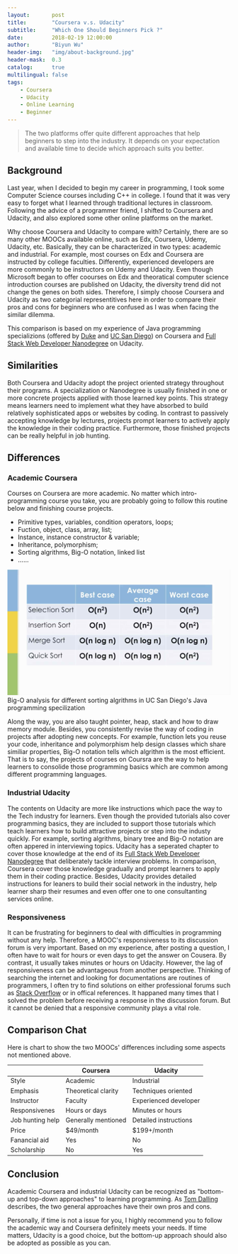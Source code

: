 ```yaml
---
layout:       post
title:        "Coursera v.s. Udacity"
subtitle:     "Which One Should Beginners Pick ?"
date:         2018-02-19 12:00:00
author:       "Biyun Wu"
header-img:   "img/about-background.jpg"
header-mask:  0.3
catalog:      true
multilingual: false
tags:
    - Coursera
    - Udacity
    - Online Learning
    - Beginner
---
```


> The two platforms offer quite different approaches that help beginners to step into the industry. It depends on your expectation and available time to decide which approach suits you better.

## Background

Last year, when I decided to begin my career in programming, I took some Computer Science courses including C++ in college. I found that it was very easy to forget what I learned through traditional lectures in classroom. Following the advice of a programmer friend, I shifted to Coursera and Udacity, and also explored some other online platforms on the market.

Why choose Coursera and Udacity to compare with? Certainly, there are so many other MOOCs available online, such as Edx, Coursera, Udemy, Udacity, etc. Basically, they can be characterized in two types: academic and industrial. For example, most courses on Edx and Coursera are instructed by college faculties. Differently, experienced developers are more commonly to be instructors on Udemy and Udacity. Even though Microsoft began to offer coourses on Edx and theoratical computer science introduction courses are published on Udacity, the diversity trend did not change the genes on both sides. Therefore, I simply choose Coursera and Udacity as two categorial representitives here in order to compare their pros and cons for beginners who are confused as I was when facing the similar dilemma.

This comparison is based on my experience of Java programming specializions (offered by <a href="https://www.coursera.org/specializations/java-programming" target="_blank">Duke</a> and <a href="https://www.coursera.org/specializations/java-object-oriented" target="_blank">UC San Diego</a>) on Coursera and <a href="https://www.udacity.com/course/full-stack-web-developer-nanodegree--nd004" target="_blank">Full Stack Web Developer Nanodegree</a> on Udacity.

## Similarities

Both Coursera and Udacity adopt the project oriented strategy throughout their programs. A specialization or Nanodegree is usually finished in one or more concrete projects applied with those learned key points. This strategy means learners need to implement what they have absorbed to build relatively sophisticated apps or websites by coding. In contrast to passively accepting knowledge by lectures, projects prompt learners to actively apply the knowledge in their coding practice. Furthermore, those finished projects can be really helpful in job hunting.

## Differences

### Academic Coursera

Courses on Coursera are more academic. No matter which intro-programming course you take, you are probably going to follow this routine below and finishing course projects.

- Primitive types, variables, condition operators, loops;
- Fuction, object, class, array, list;
- Instance, instance constructor & variable;
- Inheritance, polymorphism;
- Sorting algrithms, Big-O notation, linked list
- ......

![Big-O analysis for different sorting algrithms in UC San Diego's Java programming specilization](img/coursera-vs-udacity/coursera.jpg)
Big-O analysis for different sorting algrithms in UC San Diego's Java programming specilization

Along the way, you are also taught pointer, heap, stack and how to draw memory module. Besides, you consistently revise the way of coding in projects after adopting new concepts. For example, function lets you reuse your code, inheritance and polymorphism help design classes which share similiar properties, Big-O notation tells which algrithm is the most efficient. That is to say, the projects of courses on Coursra are the way to help learners to consolide those programming basics which are common among different programming languages.

### Industrial Udacity

The contents on Udacity are more like instructions which pace the way to the Tech industry for learners. Even though the provided tutorials also
cover programming basics, they are included to support those tutorials which teach learners how to build attractive projects or step into the industy quickly. For example, sorting algrithms, binary tree and Big-O notation are often appered in interviewing topics. Udacity has a seperated chapter to cover those knowledge at the end of its <a href="https://www.udacity.com/course/full-stack-web-developer-nanodegree--nd004" target="_blank">Full Stack Web Developer Nanodegree</a> that deliberately tackle interview problems. In comparison, Coursera cover those knowledge gradually and prompt learners to apply them in their coding practice. Besides, Udacity provides detailed instructions for leaners to build their social network in the industry, help learner sharp their resumes and even offer one to one consultanting services online.

### Responsiveness

It can be frustrating for beginners to deal with difficulties in programming without any help. Therefore, a MOOC's responsiveness to its discussion forum is very important. Based on my experience, after posting a question, I often have to wait for hours or even days to get the answer on Cousera. By contrast, it usually takes minutes or hours on Udacity. However, the lag of responsiveness can be advantageous from another perspective. Thinking of searching the internet and looking for documentations are routines of programmers, I often try to find solutions on either professional forums such as <a href="https://stackoverflow.com" target="_blank">Stack Overflow</a> or in offical references. It happaned many times that I solved the problem before receiving a response in the discussion forum. But it cannot be denied that a responsive community plays a vital role.

## Comparison Chat

Here is chart to show the two MOOCs' differences including some aspects not mentioned above.

|                       |Coursera            |Udacity              |
|-----------------------|--------------------|---------------------|
|Style                  |Academic            |Industrial           |
|Emphasis               |Theoretical clarity |Techniques oriented  |
|Instructor             |Faculty             |Experienced developer|
|Responsivenes          |Hours or days       |Minutes or hours     |
|Job hunting help       |Generally mentioned |Detailed instructions|
|Price                  |$49/month           |$199+/month          |
|Fanancial aid          |Yes                 |No                   |
|Scholarship            |No                  |Yes                  |

## Conclusion

Academic Coursera and industrial Udacity can be recognized as "bottom-up and top-down approaches" to learning programming. As <a href="http://www.programmingforbeginnersbook.com/blog/top-down-bottom-up-approaches-to-learning-programming/?utm_source=wanqu.co&utm_campaign=Wanqu+Daily&utm_medium=website" target="_blank">Tom Dalling</a> describes, the two general approaches have their own pros and cons.

Personally, if time is not a issue for you, I highly recommend you to follow the academic way and Coursera definitely meets your needs. If time matters, Udacity is a good choice, but the bottom-up approach should also be adopted as possible as you can.
